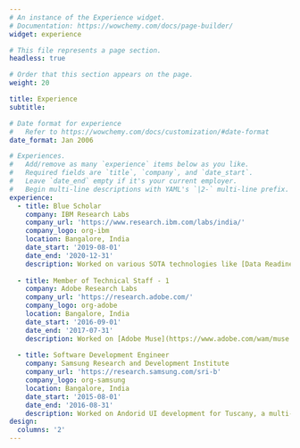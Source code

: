 ```yaml
---
# An instance of the Experience widget.
# Documentation: https://wowchemy.com/docs/page-builder/
widget: experience

# This file represents a page section.
headless: true

# Order that this section appears on the page.
weight: 20

title: Experience
subtitle:

# Date format for experience
#   Refer to https://wowchemy.com/docs/customization/#date-format
date_format: Jan 2006

# Experiences.
#   Add/remove as many `experience` items below as you like.
#   Required fields are `title`, `company`, and `date_start`.
#   Leave `date_end` empty if it's your current employer.
#   Begin multi-line descriptions with YAML's `|2-` multi-line prefix.
experience:
  - title: Blue Scholar
    company: IBM Research Labs
    company_url: 'https://www.research.ibm.com/labs/india/'
    company_logo: org-ibm
    location: Bangalore, India
    date_start: '2019-08-01'
    date_end: '2020-12-31'
    description: Worked on various SOTA technologies like [Data Readiness for AI](https://researcher.watson.ibm.com/researcher/view_group.php?id=10391), Federated Learning etc.
        
  - title: Member of Technical Staff - 1
    company: Adobe Research Labs
    company_url: 'https://research.adobe.com/'
    company_logo: org-adobe
    location: Bangalore, India
    date_start: '2016-09-01'
    date_end: '2017-07-31'
    description: Worked on [Adobe Muse](https://www.adobe.com/wam/muse.html), an application that generates responsive websites through a plug&play interface. 
  
  - title: Software Development Engineer
    company: Samsung Research and Development Institute
    company_url: 'https://research.samsung.com/sri-b'
    company_logo: org-samsung
    location: Bangalore, India
    date_start: '2015-08-01'
    date_end: '2016-08-31'
    description: Worked on Andorid UI development for Tuscany, a multi-function printer.
design:
  columns: '2'
---
```

